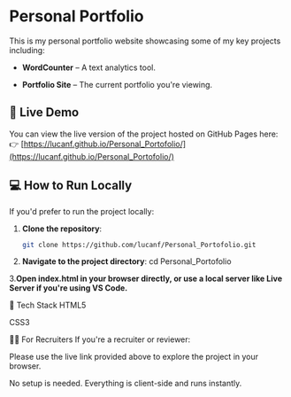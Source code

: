 # Personal Portfolio

This is my personal portfolio website showcasing some of my key projects including:
- **WordCounter** – A text analytics tool.

- **Portfolio Site** – The current portfolio you're viewing.

## 🔗 Live Demo

You can view the live version of the project hosted on GitHub Pages here:  
👉 [https://lucanf.github.io/Personal_Portofolio/](https://lucanf.github.io/Personal_Portofolio/)



## 💻 How to Run Locally

If you'd prefer to run the project locally:

1. **Clone the repository**:
   ```bash
   git clone https://github.com/lucanf/Personal_Portofolio.git

2. **Navigate to the project directory**:
    cd Personal_Portofolio

3.**Open index.html in your browser directly, or use a local server like Live Server if you're using VS Code.**

📁 Tech Stack
HTML5

CSS3



🙋‍♂️ For Recruiters
If you're a recruiter or reviewer:

Please use the live link provided above to explore the project in your browser.

No setup is needed. Everything is client-side and runs instantly.